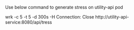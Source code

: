 Use below command to generate stress on utility-api pod

wrk -c 5 -t 5 -d 300s -H Connection: Close http://utility-api-service:8080/api/tress
